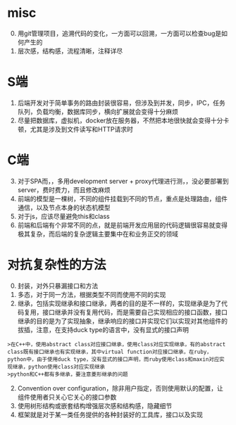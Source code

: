 <!--
.. title: 一些废话
.. slug: yi-xie-jing-yan
.. date: 2021-04-01 14:11:48 UTC+08:00
.. tags: 
.. category: 
.. link: 
.. description: 
.. type: text
-->

# misc
0. 用git管理项目，追溯代码的变化，一方面可以回溯，一方面可以检查bug是如何产生的 
1. 层次感，结构感，流程清晰，注释详尽

# S端
1. 后端开发对于简单事务的路由封装很容易，但涉及到并发，同步，IPC，任务队列，负载均衡，数据库同步，横向扩展就会变得十分麻烦
2. 尽量把数据库，虚拟机，docker放在服务器，不然把本地很快就会变得十分卡顿，尤其是涉及到文件读写和HTTP请求时

# C端
3. 对于SPA而，，多用development server + proxy代理进行测，，没必要部署到server，费时费力，而且修改麻烦
4. 前端的模型是一棵树，不同的组件挂载到不同的节点，重点是处理路由，组件通信，以及节点本身的状态机模型
5. 对于js，应该尽量避免this和class
6. 前端和后端有个非常不同的点，就是前端开发应用层的代码逻辑很容易就变得极其复杂，而后端的复杂逻辑主要集中在和业务正交的领域

# 对抗复杂性的方法
0. 封装，对外只暴漏接口和方法
1. 多态，对于同一方法，根据类型不同而使用不同的实现
1. 继承，包括实现继承和接口继承，两者的目的是不一样的，实现继承是为了代码复用，接口继承并没有复用代码，而是需要自己实现相应的接口函数，接口继承的目的是为了实现抽象，继承响应的接口并实现它们以实现对其他组件的拔插，注意，在支持duck type的语言中，没有显式的接口声明
```
>在C++中，使用abstract class对应接口继承，使用class对应实现继承，有的abstract class既有接口继承也有实现继承，其中virtual function对应接口继承，在ruby，python中，由于使用duck type，没有显式的接口声明，而ruby使用class和maxin对应实现继承，python使用class对应实现继承
>python和C++都有多继承，要注意菱形继承的问题
```
2. Convention over configuration，除非用户指定，否则使用默认的配置，让组件使用者只关心它关心的接口参数
4. 使用树形结构或嵌套结构增强层次感和结构感，隐藏细节
3. 框架就是对于某一类任务提供的各种封装好的工具库，接口以及实现
